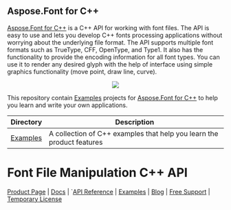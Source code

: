 ## Aspose.Font for C++

[Aspose.Font for C++](https://products.aspose.com/Font/cpp) is a C++ API for working with font files. The API is easy to use and lets you develop C++ fonts processing applications without worrying about the underlying file format. The API supports multiple font formats such as TrueType, CFF, OpenType, and Type1. It also has the functionality to provide the encoding information for all font types. You can use it to render any desired glyph with the help of interface using simple graphics functionality (move point, draw line, curve).

<p align="center">

  <a title="Download complete Aspose.Font for C++ source code" href="https://github.com/aspose-Font/Aspose.Font-for-cpp/archive/master.zip">
	<img src="https://raw.github.com/AsposeExamples/java-examples-dashboard/master/images/downloadZip-Button-Large.png" />
  </a>
</p>

This repository contain [Examples](Examples) projects for [Aspose.Font for C++](https://products.aspose.com/Font/cpp) to help you learn and write your own applications.

Directory | Description
--------- | -----------
[Examples](Examples)  | A collection of C++ examples that help you learn the product features

# Font File Manipulation C++ API

[Product Page](https://products.aspose.com/Font/cpp) | [Docs](https://docs.aspose.com/display/font/cpp/) | `[API Reference](https://apireference.aspose.com/Font/cpp) | [Examples](https://github.com/aspose-Font/Aspose.Font-for-cpp) | [Blog](https://blog.aspose.com/category/Font/) | [Free Support](https://forum.aspose.com/c/Font) |  [Temporary License](https://purchase.aspose.com/temporary-license)
